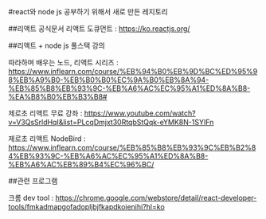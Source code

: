 #react와 node js 공부하기 위해서 새로 만든 레지토리

##리액트 공식문서
리액트 도큐먼트 : https://ko.reactjs.org/


##리액트 + node js 풀스택 강의

따라하며 배우는 노드, 리액트 시리즈 : https://www.inflearn.com/course/%EB%94%B0%EB%9D%BC%ED%95%98%EB%A9%B0-%EB%B0%B0%EC%9A%B0%EB%8A%94-%EB%85%B8%EB%93%9C-%EB%A6%AC%EC%95%A1%ED%8A%B8-%EA%B8%B0%EB%B3%B8#

제로초 리액트 무료 강좌 : https://www.youtube.com/watch?v=V3QsSrldHqI&list=PLcqDmjxt30RtqbStQqk-eYMK8N-1SYIFn 

제로초 리액트 NodeBird : https://www.inflearn.com/course/%EB%85%B8%EB%93%9C%EB%B2%84%EB%93%9C-%EB%A6%AC%EC%95%A1%ED%8A%B8-%EB%A6%AC%EB%89%B4%EC%96%BC/

##관련 프로그램

크롬 dev tool : https://chrome.google.com/webstore/detail/react-developer-tools/fmkadmapgofadopljbjfkapdkoienihi?hl=ko